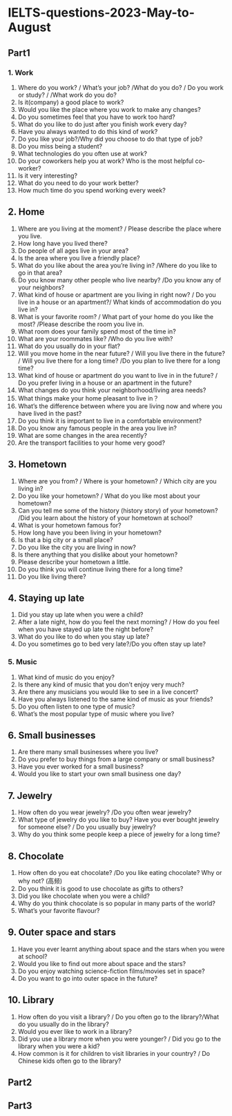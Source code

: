 # IELTS-questions-2023-May-to-August

## Part1

### 1. Work

1. Where do you work? / What’s your job? /What do you do? / Do you work or study? / /What work do you do? 
2. Is it(company) a good place to work? 
3. Would you like the place where you work to make any changes?
4. Do you sometimes feel that you have to work too hard?
5. What do you like to do just after you finish work every day?
6. Have you always wanted to do this kind of work?
7. Do you like your job?/Why did you choose to do that type of job?
8. Do you miss being a student?
9. What technologies do you often use at work?
10. Do your coworkers help you at work? Who is the most helpful co-worker?
11. Is it very interesting?
12. What do you need to do your work better?
13. How much time do you spend working every week?



## 2. Home

1. Where are you living at the moment? / Please describe the place where you live. 
2. How long have you lived there? 
3. Do people of all ages live in your area?
4. Is the area where you live a friendly place?
5. What do you like about the area you’re living in? /Where do you like to go in that area?
6. Do you know many other people who live nearby? /Do you know any of your neighbors? 
7. What kind of house or apartment are you living in right now? / Do you live in a house or an apartment?/ What kinds of accommodation do you live in?
8. What is your favorite room? / What part of your home do you like the most? /Please describe the room you live in.
9. What room does your family spend most of the time in?
10. What are your roommates like? /Who do you live with?
11. What do you usually do in your flat?
12. Will you move home in the near future? / Will you live there in the future? / Will you live there for a long time? /Do you plan to live there for a long time?
13. What kind of house or apartment do you want to live in in the future? / Do you prefer living in a house or an apartment in the future?
14. What changes do you think your neighborhood/living area needs? 
15. What things make your home pleasant to live in？
16. What’s the difference between where you are living now and where you have lived in the past?
17. Do you think it is important to live in a comfortable environment?
18. Do you know any famous people in the area you live in?
19. What are some changes in the area recently?
20. Are the transport facilities to your home very good?



## 3. Hometown

1. Where are you from? / Where is your hometown? / Which city are you living in? 
2. Do you like your hometown? / What do you like most about your hometown?
3. Can you tell me some of the history (history story) of your hometown? /Did you learn about the history of your hometown at school?
4. What is your hometown famous for?
5. How long have you been living in your hometown? 
6. Is that a big city or a small place?
7. Do you like the city you are living in now? 
8. Is there anything that you dislike about your hometown?
9. Please describe your hometown a little. 
10. Do you think you will continue living there for a long time? 
11. Do you like living there?



## 4. Staying up late

1. Did you stay up late when you were a child? 
2. After a late night, how do you feel the next morning? / How do you feel when you have stayed up late the night before? 
3. What do you like to do when you stay up late?
4. Do you sometimes go to bed very late?/Do you often stay up late? 



### 5. Music

1. What kind of music do you enjoy? 
2. Is there any kind of music that you don’t enjoy very much? 
3. Are there any musicians you would like to see in a live concert?
4. Have you always listened to the same kind of music as your friends?
5. Do you often listen to one type of music?
6. What’s the most popular type of music where you live?



## 6. Small businesses

1. Are there many small businesses where you live?
2. Do you prefer to buy things from a large company or small business?
3. Have you ever worked for a small business?
4. Would you like to start your own small business one day? 



## 7. Jewelry

1. How often do you wear jewelry? /Do you often wear jewelry?
2. What type of jewelry do you like to buy? Have you ever bought jewelry for someone else? / Do you usually buy jewelry?
3. Why do you think some people keep a piece of jewelry for a long time? 



## 8. Chocolate

1. How often do you eat chocolate? /Do you like eating chocolate? Why or why not? (高频)
2. Do you think it is good to use chocolate as gifts to others?
3. Did you like chocolate when you were a child? 
4. Why do you think chocolate is so popular in many parts of the world?
5. What’s your favorite flavour?



## 9. Outer space and stars

1. Have you ever learnt anything about space and the stars when you were at school?
2. Would you like to find out more about space and the stars?
3. Do you enjoy watching science-fiction films/movies set in space?
4. Do you want to go into outer space in the future? 



## 10. Library

1. How often do you visit a library? / Do you often go to the library?/What do you usually do in the library?
2. Would you ever like to work in a library? 
3. Did you use a library more when you were younger? / Did you go to the library when you were a kid?
4. How common is it for children to visit libraries in your country? / Do Chinese kids often go to the library? 





## Part2


## Part3
